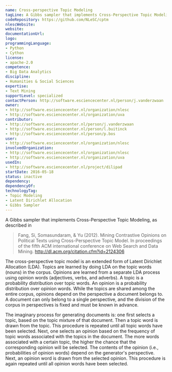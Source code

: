 ```yaml
---
name: Cross-perspective Topic Modeling
tagLine: A Gibbs sampler that implements Cross-Perspective Topic Modeling
codeRepository: https://github.com/NLeSC/cptm
nlescWebsite:
website:
documentationUrl:
logo:
programmingLanguage:
- Python
- Cython
license:
- apache-2.0
competence:
- Big Data Analytics
discipline:
- Humanities & Social Sciences
expertise:
- Text Mining
supportLevel: specialized
contactPerson: http://software.esciencecenter.nl/person/j.vanderzwaan
owner:
- http://software.esciencecenter.nl/organization/nlesc
- http://software.esciencecenter.nl/organization/uva
contributor:
- http://software.esciencecenter.nl/person/j.vanderzwaan
- http://software.esciencecenter.nl/person/l.buitinck
- http://software.esciencecenter.nl/person/p.bos
user:
- http://software.esciencecenter.nl/organization/nlesc
involvedOrganization:
- http://software.esciencecenter.nl/organization/nlesc
- http://software.esciencecenter.nl/organization/uva
usedIn:
- http://software.esciencecenter.nl/project/dilipad
startDate: 2016-05-18
status: inactive
dependency:
dependencyOf:
technologyTag:
- Topic Modeling
- Latent Dirichlet Allocation
- Gibbs Sampler
---
```

A Gibbs sampler that implements Cross-Perspective Topic Modeling, as described in

> Fang, Si, Somasundaram, & Yu (2012). Mining Contrastive Opinions on Political Texts using Cross-Perspective Topic Model. In proceedings of the fifth ACM international conference on Web Search and Data Mining. http://dl.acm.org/citation.cfm?id=2124306

The cross-perspective topic model is an extended form of Latent Dirichlet Allocation
(LDA). Topics are learned by doing LDA on the topic words (nouns) in
the corpus. Opinions are learned from a separate LDA process using opinion words
(adjectives, verbs, and adverbs). A topic is a probability distribution
over topic words. An opinion is a probability distribution over opinion words.
While the topics are shared among the entire corpus, opinions depend on the perspective
a document belongs to. A document can only belong to a single perspective, and the
division of the corpus in perspectives is fixed and must be known in advance.

The imaginary process for generating documents is: one first selects a topic,
based on the topic mixture of that document. Then a topic word is drawn from the
topic. This procedure is repeated until all topic words have been selected.
Next, one selects an opinion based on the frequency of topic words associated
with the topics in the document. The more words associated with a certain topic,
the higher the chance that the corresponding opinion will be selected. The
contents of the opinion (i.e., probabilities of opinion words) depend on the
generator's perspective. Next, an opinion word is drawn from the selected opinion.
This procedure is again repeated until all opinion words have been selected.
